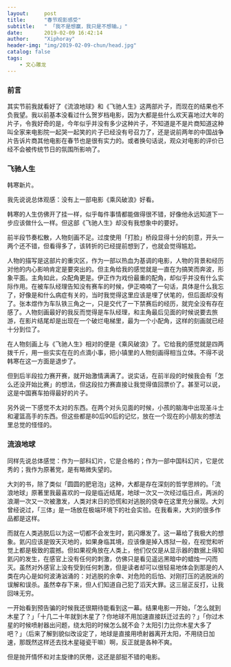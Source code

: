 ```yaml
---
layout:     post
title:      "春节观影感受"
subtitle:   " 「我不是想赢，我只是不想输。」" 
date:       2019-02-09 16:42:14
author:     "Xiphoray"
header-img: "img/2019-02-09-chun/head.jpg"
catalog: false
tags:     
    - 文心雕龙
---
```


### 前言

其实节前我就看好了《流浪地球》和《飞驰人生》这两部片子，而现在的结果也不负我望。我以前基本没看过什么贺岁档电影，因为大都是些什么欢天喜地过大年的片子，令我好奇的是，今年似乎并没有多少这种片子，不知道是不是片商知道这种叫全家来电影院一起哭一起笑的片子已经没有号召力了，还是说前两年的中国战争片告诉片商其他电影在春节也是很有实力的。或者换句话说，观众对电影的评价已经不会被传统节日的氛围所影响了。

### 飞驰人生

韩寒新片。

我先说说总体观感：没有上一部电影《乘风破浪》好看。

韩寒的人生仿佛开了挂一样，似乎每件事情都能做得很不错，好像他永远知道下一步应该做什么一样。但这部《飞驰人生》却没有我想象中的要好。

前半段节奏松散，人物刻画不足。过度使用「打脸」桥段显得十分的刻意，开头一两个还不错，但看得多了，该转折的已经提前想到了，也就会觉得尴尬。

人物的描写是这部片的重灾区，作为一部以热血为基调的电影，人物的背景和经历对他的内心影响肯定是要突出的。但主角给我的感觉就是一直在为搞笑而奔波，形象平面。主角如此，众配角更是。伊正作为戏份最重的配角，却似乎并没有什么实际作用。在被车队经理告知没有赛车的时候，伊正喃喃了一句话，具体是什么我忘了，好像是和什么病症有关的，当时我觉得这里应该是埋了伏笔的，但后面却没有了。张本煜作为车队铁三角之一，只是交代了一下禁赛后的经历，就完全没有存在感了。人物刻画最好的我反而觉得是车队经理，和主角最后见面的时候说要去旅游，在影片结尾却是出现在一个破烂电梯里，最为一个小配角，这样的刻画就已经十分到位了。

在人物刻画上与《飞驰人生》相对的便是《乘风破浪》了。它给我的感觉就是四两拨千斤，用一些实实在在的点滴小事，把小镇里的人物刻画得相当立体。不得不说韩寒在这一方面是退步了。

但到后半段拉力赛开赛，就开始激情满满了。说实话，在前半段的时候我会有「怎么还没开始比赛」的想法，但这段拉力赛直接让我觉得值回票价了。甚至可以说，这是中国赛车拍得最好的片子。

另外说一下感觉不太对的东西。在两个对头见面的时候，小孩的脑海中出现圣斗士和灌篮高手的东西。但这些都是80后90后的记忆，放在一个现在的小朋友的想法里总觉的怪怪的。

### 流浪地球

同样先说总体感觉：作为一部科幻片，它是合格的；作为一部中国科幻片，它是优秀的；我作为原著党，是有略微失望的。

大刘的书，除了类似「圆圆的肥皂泡」这种，大都是存在深刻的哲学思辨的。「流浪地球」原著里我最喜欢的一段是临近结尾，地球一次又一次经过临日点，两派的浪潮一次又一次被激发，人类对末日的恐慌和对逃脱的侥幸在这里充分展现。大刘曾经说过，「三体」是一场放在极端环境下的社会实验。在我看来，大刘的很多作品都是这样。

而就在人类逃脱后以为这一切都不会发生时，氦闪爆发了。这一幕给了我极大的想象。氦闪应该是毁天灭地的，如果身临其境，应该像是掉入炼狱一般，在视觉和听觉上都是极致的震撼。但如果视角放在人类上，他们仅仅是从显示器的数据上得知氦闪的发生，在感官上没有任何的刺激，仿佛只是看见遥远黑暗中的蜡烛一闪而灭。虽然对外感官上没有受到任何刺激，但是读者却可以很轻易地体会到那是的人类在内心是如何波涛汹涌的：对逃脱的余幸、对危险的后怕、对刚打压的逃脱派的误解和误杀。虽然幸存下来，但人们知道自己犯了滔天大罪。这三层正反打，让我回味无穷。

一开始看到预告骗的时候我还很期待能看到这一幕。结果电影一开始，「怎么就到木星了？」「十几二十年就到木星了？你地球不用加速直接跃迁过去的？」「你过木星的时候喷射器出问题，绕太阳的时候怎么就不会？太阳引力比你木星大多了吧？」（后来了解到貌似改设定了，地球是直接用喷射器离开太阳，不用绕日加速，那既然这样还去找木星碰瓷干嘛）啊，反正就是各种不爽。

但是抛开情怀和对主旋律的厌倦，这还是部挺不错的电影。